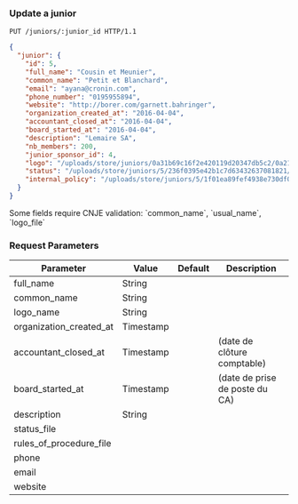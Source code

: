 ### Update a junior

```http
PUT /juniors/:junior_id HTTP/1.1
```

```json
{
  "junior": {
    "id": 5,
    "full_name": "Cousin et Meunier",
    "common_name": "Petit et Blanchard",
    "email": "ayana@cronin.com",
    "phone_number": "0195955894",
    "website": "http://borer.com/garnett.bahringer",
    "organization_created_at": "2016-04-04",
    "accountant_closed_at": "2016-04-04",
    "board_started_at": "2016-04-04",
    "description": "Lemaire SA",
    "nb_members": 200,
    "junior_sponsor_id": 4,
    "logo": "/uploads/store/juniors/0a31b69c16f2e420119d20347db5c2/0a21d0612a5c503c637c839a182caf/logos/6fbbe0b60b.jpg",
    "status": "/uploads/store/juniors/5/236f0395e42b1c7d63432637081821/status/dd124ad4f2.png",
    "internal_policy": "/uploads/store/juniors/5/1f01ea89fef4938e730df072235db6/internal_policy/522b623d3f.png"
  }
}
```

<aside class="notice">
  Some fields require CNJE validation: `common_name`, `usual_name`, `logo_file`
</aside>

### Request Parameters

Parameter                     |  Value                    | Default | Description
----------------------------- | ------------------------- |-------- | ----------
full_name                     | String                    |         |
common_name                   | String                    |         |
logo_name                     | String                    |         |
organization_created_at       | Timestamp                 |         |
accountant_closed_at          | Timestamp                 |         | (date de clôture comptable)
board_started_at              | Timestamp                 |         | (date de prise de poste du CA)
description                   | String                    |         |
status_file                   |                           |         |
rules_of_procedure_file       |                           |         |
phone                         |                           |         |                   
email                         |                           |         |                   
website                       |                           |         |                     
